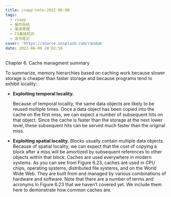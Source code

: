 ```yaml
---
title: csapp-note-2022-06-08
tags:
  - csapp
  - 操作系统
  - 编译原理
  - CS基础知识
  - 读书笔记
cover: 'https://source.unsplash.com/random'
date: 2022-06-08 20:02:59
---
```

Chapter 6. Cache managment summary

To summarize, memory hierarchies based on caching work because slower storage is cheaper than faster storage and because programs tend to exhibit locality:

- **Exploiting temporal locality.**

   Because of temporal locality, the same data objects are likely to be reused multiple times. Once a data object has been copied into the cache on the first miss, we can expect a number of subsequent hits on that object. Since the cache is faster than the storage at the next lower level, these subsequent hits can be served much faster than the original miss.

- **Exploiting spatial locality.** 
  Blocks usually contain multiple data objects. Because of spatial locality, we can expect that the cost of copying a block after a miss will be amortized by subsequent references to other objects within that block. Caches are used everywhere in modern systems. As you can see from Figure 6.23, caches are used in CPU chips, operating systems, distributed file systems, and on the World Wide Web. They are built from and managed by various combinations of hardware and software. Note that there are a number of terms and acronyms in Figure 6.23 that we haven’t covered yet. We include them here to demonstrate how common caches are. 